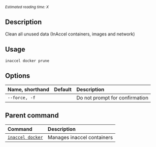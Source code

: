 *<small id="time">Estimated reading time: X</small>*

## Description

Clean all unused data (InAccel containers, images and network)

## Usage

```text
inaccel docker prune
```

## Options

| Name, shorthand | Default | Description                    |
| :-------------- | :-----: | :----------------------------- |
| ` --force, -f ` |         | Do not prompt for confirmation |

## Parent command

| Command                          | Description                |
| :------------------------------- | :------------------------- |
| [` inaccel docker `](command.md) | Manages inaccel containers |
